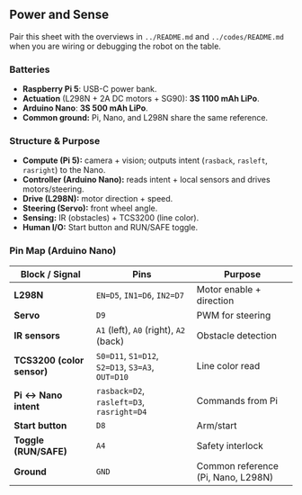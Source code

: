 ## Power and Sense

Pair this sheet with the overviews in `../README.md` and `../codes/README.md` when you are wiring or debugging the robot on the table.

### Batteries
- **Raspberry Pi 5**: USB-C power bank.
- **Actuation** (L298N + 2A DC motors + SG90): **3S 1100 mAh LiPo**.
- **Arduino Nano**: **3S 500 mAh LiPo**.
- **Common ground:** Pi, Nano, and L298N share the same reference.

### Structure & Purpose
- **Compute (Pi 5):** camera + vision; outputs intent (`rasback`, `rasleft`, `rasright`) to the Nano.
- **Controller (Arduino Nano):** reads intent + local sensors and drives motors/steering.
- **Drive (L298N):** motor direction + speed.
- **Steering (Servo):** front wheel angle.
- **Sensing:** IR (obstacles) + TCS3200 (line color).
- **Human I/O:** Start button and RUN/SAFE toggle.

### Pin Map (Arduino Nano)
| Block / Signal              | Pins | Purpose |
|---                          |---   |---|
| **L298N**                   | `EN=D5`, `IN1=D6`, `IN2=D7` | Motor enable + direction |
| **Servo**                   | `D9` | PWM for steering |
| **IR sensors**              | `A1` (left), `A0` (right), `A2` (back) | Obstacle detection |
| **TCS3200 (color sensor)**  | `S0=D11`, `S1=D12`, `S2=D13`, `S3=A3`, `OUT=D10` | Line color read |
| **Pi <-> Nano intent**      | `rasback=D2`, `rasleft=D3`, `rasright=D4` | Commands from Pi |
| **Start button**            | `D8` | Arm/start |
| **Toggle (RUN/SAFE)**       | `A4` | Safety interlock |
| **Ground**                  | `GND` | Common reference (Pi, Nano, L298N) |
